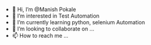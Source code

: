 - 👋 Hi, I’m @Manish Pokale
- 👀 I’m interested in Test Automation
- 🌱 I’m currently learning python, selenium Automation
- 💞️ I’m looking to collaborate on ...
- 📫 How to reach me ...

<!---
MVPokale/MVPokale is a ✨ special ✨ repository because its `README.md` (this file) appears on your GitHub profile.
You can click the Preview link to take a look at your changes.
--->
